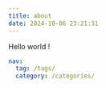```yaml
---
title: about
date: 2024-10-06 23:21:31
---
```


Hello world !

```yml
nav:
  tag: /tags/
  category: /categories/
```
